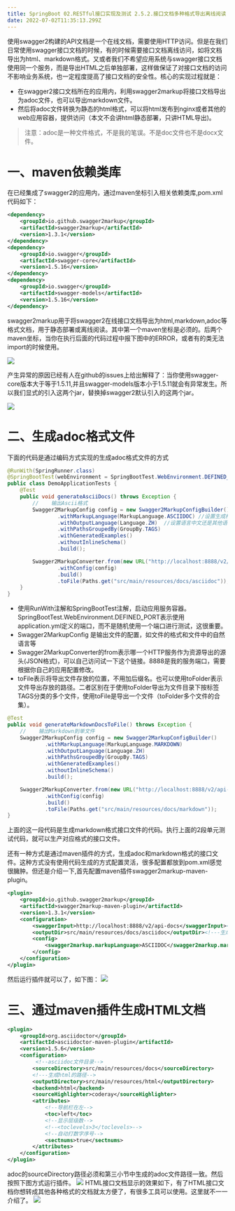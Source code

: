 ```yaml
---
title: SpringBoot 02.RESTful接口实现及测试 2.5.2.接口文档多种格式导出离线阅读
date: 2022-07-02T11:35:13.299Z
---
```

使用swagger2构建的API文档是一个在线文档，需要使用HTTP访问。但是在我们日常使用swagger接口文档的时候，有的时候需要接口文档离线访问，如将文档导出为html、markdown格式。又或者我们不希望应用系统与swagger接口文档使用同一个服务，而是导出HTML之后单独部署，这样做保证了对接口文档的访问不影响业务系统，也一定程度提高了接口文档的安全性。核心的实现过程就是：

- 在swagger2接口文档所在的应用内，利用swagger2markup将接口文档导出为adoc文件，也可以导出markdown文件。
- 然后将adoc文件转换为静态的html格式，可以将html发布到nginx或者其他的web应用容器，提供访问（本文不会讲html静态部署，只讲HTML导出)。

> 注意：adoc是一种文件格式，不是我的笔误。不是doc文件也不是docx文件。

# 一、maven依赖类库

在已经集成了swagger2的应用内，通过maven坐标引入相关依赖类库,pom.xml代码如下：

```xml
<dependency>
    <groupId>io.github.swagger2markup</groupId>
    <artifactId>swagger2markup</artifactId>
    <version>1.3.1</version>
</dependency>
<dependency>
    <groupId>io.swagger</groupId>
    <artifactId>swagger-core</artifactId>
    <version>1.5.16</version>
</dependency>
<dependency>
    <groupId>io.swagger</groupId>
    <artifactId>swagger-models</artifactId>
    <version>1.5.16</version>
</dependency>
```

swagger2markup用于将swagger2在线接口文档导出为html,markdown,adoc等格式文档，用于静态部署或离线阅读。其中第一个maven坐标是必须的。后两个maven坐标，当你在执行后面的代码过程中报下图中的ERROR，或者有的类无法import的时候使用。

![](https://cdn.jsdelivr.net/gh/krislinzhao/IMGcloud/img//20200417143541.png)

产生异常的原因已经有人在github的issues上给出解释了：当你使用swagger-core版本大于等于1.5.11,并且swagger-models版本小于1.5.11就会有异常发生。所以我们显式的引入这两个jar，替换掉swagger2默认引入的这两个jar。


![](https://cdn.jsdelivr.net/gh/krislinzhao/IMGcloud/img//20200417143628.png)

# 二、生成adoc格式文件

下面的代码是通过编码方式实现的生成adoc格式文件的方式

```java
@RunWith(SpringRunner.class)
@SpringBootTest(webEnvironment = SpringBootTest.WebEnvironment.DEFINED_PORT)
public class DemoApplicationTests {
    @Test
    public void generateAsciiDocs() throws Exception {
        //    输出Ascii格式
        Swagger2MarkupConfig config = new Swagger2MarkupConfigBuilder()
                .withMarkupLanguage(MarkupLanguage.ASCIIDOC) //设置生成格式
                .withOutputLanguage(Language.ZH)  //设置语言中文还是其他语言
                .withPathsGroupedBy(GroupBy.TAGS)
                .withGeneratedExamples()
                .withoutInlineSchema()
                .build();

        Swagger2MarkupConverter.from(new URL("http://localhost:8888/v2/api-docs"))
                .withConfig(config)
                .build()
                .toFile(Paths.get("src/main/resources/docs/asciidoc"));
    }
}
```

- 使用RunWith注解和SpringBootTest注解，启动应用服务容器。 SpringBootTest.WebEnvironment.DEFINED_PORT表示使用application.yml定义的端口，而不是随机使用一个端口进行测试，这很重要。
- Swagger2MarkupConfig 是输出文件的配置，如文件的格式和文件中的自然语言等
- Swagger2MarkupConverter的from表示哪一个HTTP服务作为资源导出的源头(JSON格式)，可以自己访问试一下这个链接。8888是我的服务端口，需要根据你自己的应用配置修改。
- toFile表示将导出文件存放的位置，不用加后缀名。也可以使用toFolder表示文件导出存放的路径。二者区别在于使用toFolder导出为文件目录下按标签TAGS分类的多个文件，使用toFile是导出一个文件（toFolder多个文件的合集）。

```java
@Test
public void generateMarkdownDocsToFile() throws Exception {
    //    输出Markdown到单文件
    Swagger2MarkupConfig config = new Swagger2MarkupConfigBuilder()
            .withMarkupLanguage(MarkupLanguage.MARKDOWN)
            .withOutputLanguage(Language.ZH)
            .withPathsGroupedBy(GroupBy.TAGS)
            .withGeneratedExamples()
            .withoutInlineSchema()
            .build();

    Swagger2MarkupConverter.from(new URL("http://localhost:8888/v2/api-docs"))
            .withConfig(config)
            .build()
            .toFile(Paths.get("src/main/resources/docs/markdown"));
}
```

上面的这一段代码是生成markdown格式接口文件的代码。执行上面的2段单元测试代码，就可以生产对应格式的接口文件。

还有一种方式是通过maven插件的方式，生成adoc和markdown格式的接口文件。这种方式没有使用代码生成的方式配置灵活，很多配置都放到pom.xml感觉很臃肿。但还是介绍一下,首先配置maven插件swagger2markup-maven-plugin。

```xml
<plugin>
    <groupId>io.github.swagger2markup</groupId>
    <artifactId>swagger2markup-maven-plugin</artifactId>
    <version>1.3.1</version>
    <configuration>
        <swaggerInput>http://localhost:8888/v2/api-docs</swaggerInput><!---swagger-api-json路径-->
        <outputDir>src/main/resources/docs/asciidoc</outputDir><!---生成路径-->
        <config>
            <swagger2markup.markupLanguage>ASCIIDOC</swagger2markup.markupLanguage><!--生成格式-->
        </config>
    </configuration>
</plugin>
```

然后运行插件就可以了，如下图：
![](https://cdn.jsdelivr.net/gh/krislinzhao/IMGcloud/img//20200417143725.png)

# 三、通过maven插件生成HTML文档

```xml
<plugin>
    <groupId>org.asciidoctor</groupId>
    <artifactId>asciidoctor-maven-plugin</artifactId>
    <version>1.5.6</version>
    <configuration>
         <!--asciidoc文件目录-->
        <sourceDirectory>src/main/resources/docs</sourceDirectory>
        <!---生成html的路径-->
        <outputDirectory>src/main/resources/html</outputDirectory>
        <backend>html</backend>
        <sourceHighlighter>coderay</sourceHighlighter>
        <attributes>
            <!--导航栏在左-->
            <toc>left</toc>
            <!--显示层级数-->
            <!--<toclevels>3</toclevels>-->
            <!--自动打数字序号-->
            <sectnums>true</sectnums>
        </attributes>
    </configuration>
</plugin>
```

adoc的sourceDirectory路径必须和第三小节中生成的adoc文件路径一致。然后按照下图方式运行插件。
![](https://cdn.jsdelivr.net/gh/krislinzhao/IMGcloud/img//20200417143758.png)
HTML接口文档显示的效果如下，有了HTML接口文档你想转成其他各种格式的文档就太方便了，有很多工具可以使用。这里就不一一介绍了。
![](https://cdn.jsdelivr.net/gh/krislinzhao/IMGcloud/img//20200417143833.png)
